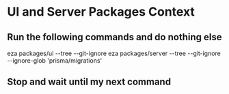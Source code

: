 # UI and Server Packages Context

## Run the following commands and do nothing else

eza packages/ui --tree --git-ignore
eza packages/server --tree --git-ignore --ignore-glob 'prisma/migrations'

## Stop and wait until my next command
